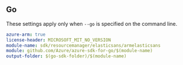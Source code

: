 ## Go

These settings apply only when `--go` is specified on the command line.

```yaml $(go) && $(track2)
azure-arm: true
license-header: MICROSOFT_MIT_NO_VERSION
module-name: sdk/resourcemanager/elasticsans/armelasticsans
module: github.com/Azure/azure-sdk-for-go/$(module-name)
output-folder: $(go-sdk-folder)/$(module-name)
```